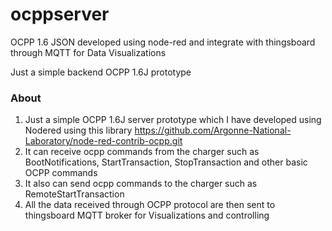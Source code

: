 ocppserver
==========

OCPP 1.6 JSON developed using node-red and integrate with thingsboard through MQTT for Data Visualizations

Just a simple backend OCPP 1.6J prototype

### About

1. Just a simple OCPP 1.6J server prototype which I have developed using Nodered using this library https://github.com/Argonne-National-Laboratory/node-red-contrib-ocpp.git
2. It can receive ocpp commands from the charger such as BootNotifications, StartTransaction, StopTransaction and other basic OCPP commands
3. It also can send ocpp commands to the charger such as RemoteStartTransaction
4. All the data received through OCPP protocol are then sent to thingsboard MQTT broker for Visualizations and controlling 